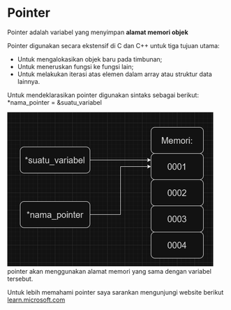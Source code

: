  # Pointer
Pointer adalah variabel yang menyimpan **alamat memori objek**

Pointer digunakan secara ekstensif di C dan C++ untuk tiga tujuan utama: 
* Untuk mengalokasikan objek baru pada timbunan;
* Untuk meneruskan fungsi ke fungsi lain;
* Untuk melakukan iterasi atas elemen dalam array atau struktur data lainnya.

Untuk mendeklarasikan pointer digunakan sintaks sebagai berikut:
*nama_pointer = &suatu_variabel

![ilustrasipointer](./Screenshot_pointer.png)  
pointer akan menggunakan alamat memori yang sama dengan variabel tersebut.

Untuk lebih memahami pointer saya sarankan mengunjungi website berikut [learn.microsoft.com](https://learn.microsoft.com/id-id/cpp/cpp/pointers-cpp?view=msvc-170)
